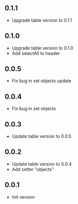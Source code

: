 ## 0.1.1

- Upgrade table version to 0.1.1

## 0.1.0

- Upgrade table version to 0.1.0
- Add selectAll to header

## 0.0.5

- Fix bug in set objects update

## 0.0.4

- Fix bug in set objects

## 0.0.3

- Update table version to 0.0.5

## 0.0.2

- Update table version to 0.0.4
- Add setter "objects"

## 0.0.1

- Init version